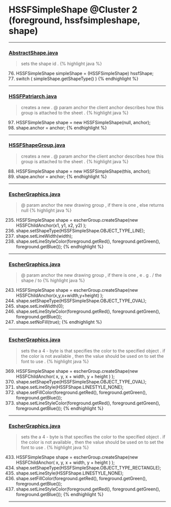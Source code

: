 # HSSFSimpleShape @Cluster 2 (foreground, hssfsimpleshape, shape)

***

### [AbstractShape.java](https://searchcode.com/codesearch/view/15642354/)
> sets the shape id . 
{% highlight java %}
76. HSSFSimpleShape simpleShape = (HSSFSimpleShape) hssfShape;
77. switch ( simpleShape.getShapeType() )
{% endhighlight %}

***

### [HSSFPatriarch.java](https://searchcode.com/codesearch/view/15642333/)
> creates a new . @ param anchor the client anchor describes how this group is attached to the sheet . 
{% highlight java %}
97. HSSFSimpleShape shape = new HSSFSimpleShape(null, anchor);
98. shape.anchor = anchor;
{% endhighlight %}

***

### [HSSFShapeGroup.java](https://searchcode.com/codesearch/view/15642300/)
> creates a new . @ param anchor the client anchor describes how this group is attached to the sheet . 
{% highlight java %}
88. HSSFSimpleShape shape = new HSSFSimpleShape(this, anchor);
89. shape.anchor = anchor;
{% endhighlight %}

***

### [EscherGraphics.java](https://searchcode.com/codesearch/view/15642323/)
> @ param anchor the new drawing group , if there is one , else returns null 
{% highlight java %}
235. HSSFSimpleShape shape = escherGroup.createShape(new HSSFChildAnchor(x1, y1, x2, y2) );
236. shape.setShapeType(HSSFSimpleShape.OBJECT_TYPE_LINE);
237. shape.setLineWidth(width);
238. shape.setLineStyleColor(foreground.getRed(), foreground.getGreen(), foreground.getBlue());
{% endhighlight %}

***

### [EscherGraphics.java](https://searchcode.com/codesearch/view/15642323/)
> @ param anchor the new drawing group , if there is one , e . g . / the shape / to 
{% highlight java %}
243. HSSFSimpleShape shape = escherGroup.createShape(new HSSFChildAnchor(x,y,x+width,y+height) );
244. shape.setShapeType(HSSFSimpleShape.OBJECT_TYPE_OVAL);
245. shape.setLineWidth(0);
246. shape.setLineStyleColor(foreground.getRed(), foreground.getGreen(), foreground.getBlue());
247. shape.setNoFill(true);
{% endhighlight %}

***

### [EscherGraphics.java](https://searchcode.com/codesearch/view/15642323/)
> sets the a 4 - byte is that specifies the color to the specified object . if the color is not available , then the value should be used on to set the font to use . 
{% highlight java %}
369. HSSFSimpleShape shape = escherGroup.createShape(new HSSFChildAnchor( x, y, x + width, y + height ) );
370. shape.setShapeType(HSSFSimpleShape.OBJECT_TYPE_OVAL);
371. shape.setLineStyle(HSSFShape.LINESTYLE_NONE);
372. shape.setFillColor(foreground.getRed(), foreground.getGreen(), foreground.getBlue());
373. shape.setLineStyleColor(foreground.getRed(), foreground.getGreen(), foreground.getBlue());
{% endhighlight %}

***

### [EscherGraphics.java](https://searchcode.com/codesearch/view/15642323/)
> sets the a 4 - byte is that specifies the color to the specified object . if the color is not available , then the value should be used on to set the font to use . 
{% highlight java %}
433. HSSFSimpleShape shape = escherGroup.createShape(new HSSFChildAnchor( x, y, x + width, y + height ) );
434. shape.setShapeType(HSSFSimpleShape.OBJECT_TYPE_RECTANGLE);
435. shape.setLineStyle(HSSFShape.LINESTYLE_NONE);
436. shape.setFillColor(foreground.getRed(), foreground.getGreen(), foreground.getBlue());
437. shape.setLineStyleColor(foreground.getRed(), foreground.getGreen(), foreground.getBlue());
{% endhighlight %}

***

